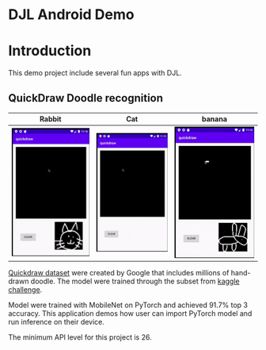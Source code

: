 # DJL Android Demo

# Introduction
This demo project include several fun apps with DJL.

## QuickDraw Doodle recognition
Rabbit                     |  Cat                      | banana
:-------------------------:|:-------------------------:|:-------------------------:
![](img/rabbit.gif)        |  ![](img/cat.gif)         | ![](img/banana.gif) 

[Quickdraw dataset](https://github.com/googlecreativelab/quickdraw-dataset) were created by Google 
that includes millions of hand-drawn doodle. The model were trained through 
the subset from [kaggle challenge](https://www.kaggle.com/c/quickdraw-doodle-recognition).

Model were trained with MobileNet on PyTorch and achieved 91.7% top 3 accuracy. 
This application demos how user can import PyTorch model and run inference on their device.

The minimum API level for this project is 26.
